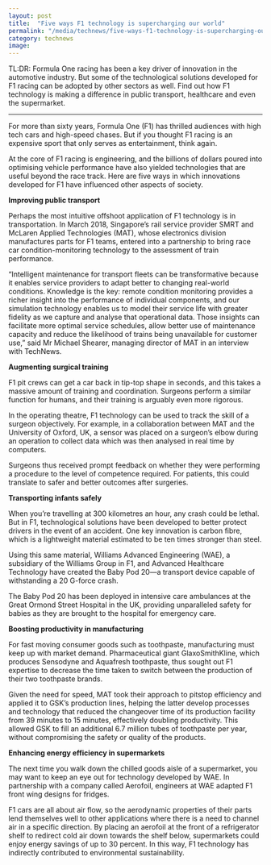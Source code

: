 ```yaml
---
layout: post
title:  "Five ways F1 technology is supercharging our world"
permalink: "/media/technews/five-ways-f1-technology-is-supercharging-our-world"
category: technews
image: 
---
```


TL:DR: Formula One racing has been a key driver of innovation in the automotive industry. But some of the technological solutions developed for F1 racing can be adopted by other sectors as well. Find out how F1 technology is making a difference in public transport, healthcare and even the supermarket. 

---

For more than sixty years, Formula One (F1) has thrilled audiences with high tech cars and high-speed chases. But if you thought F1 racing is an expensive sport that only serves as entertainment, think again.

At the core of F1 racing is engineering, and the billions of dollars poured into optimising vehicle performance have also yielded technologies that are useful beyond the race track. Here are five ways in which innovations developed for F1 have influenced other aspects of society.


**Improving public transport**

Perhaps the most intuitive offshoot application of F1 technology is in transportation. In March 2018, Singapore’s rail service provider SMRT and McLaren Applied Technologies (MAT), whose electronics division manufactures parts for F1 teams, entered into a partnership to bring race car condition-monitoring technology to the assessment of train performance.

“Intelligent maintenance for transport fleets can be transformative because it enables service providers to adapt better to changing real-world conditions. Knowledge is the key: remote condition monitoring provides a richer insight into the performance of individual components, and our simulation technology enables us to model their service life with greater fidelity as we capture and analyse that operational data. Those insights can facilitate more optimal service schedules, allow better use of maintenance capacity and reduce the likelihood of trains being unavailable for customer use,” said Mr Michael Shearer, managing director of MAT in an interview with TechNews. 


**Augmenting surgical training**

F1 pit crews can get a car back in tip-top shape in seconds, and this takes a massive amount of training and coordination. Surgeons perform a similar function for humans, and their training is arguably even more rigorous. 

In the operating theatre, F1 technology can be used to track the skill of a surgeon objectively. For example, in a collaboration between MAT and the University of Oxford, UK, a sensor was placed on a surgeon’s elbow during an operation to collect data which was then analysed in real time by computers.

Surgeons thus received prompt feedback on whether they were performing a procedure to the level of competence required. For patients, this could translate to safer and better outcomes after surgeries.


**Transporting infants safely**

When you’re travelling at 300 kilometres an hour, any crash could be lethal. But in F1, technological solutions have been developed to better protect drivers in the event of an accident. One key innovation is carbon fibre, which is a lightweight material estimated to be ten times stronger than steel.

Using this same material, Williams Advanced Engineering (WAE), a subsidiary of the Williams Group in F1, and Advanced Healthcare Technology have created the Baby Pod 20—a transport device capable of withstanding a 20 G-force crash.

The Baby Pod 20 has been deployed in intensive care ambulances at the Great Ormond Street Hospital in the UK, providing unparalleled safety for babies as they are brought to the hospital for emergency care.


**Boosting productivity in manufacturing**

For fast moving consumer goods such as toothpaste, manufacturing must keep up with market demand. Pharmaceutical giant GlaxoSmithKline, which produces Sensodyne and Aquafresh toothpaste, thus sought out F1 expertise to decrease the time taken to switch between the production of their two toothpaste brands.

Given the need for speed, MAT took their approach to pitstop efficiency and applied it to GSK’s production lines, helping the latter develop processes and technology that reduced the changeover time of its production facility from 39 minutes to 15 minutes, effectively doubling productivity. This allowed GSK to fill an additional 6.7 million tubes of toothpaste per year, without compromising the safety or quality of the products.


**Enhancing energy efficiency in supermarkets**

The next time you walk down the chilled goods aisle of a supermarket, you may want to keep an eye out for technology developed by WAE. In partnership with a company called Aerofoil, engineers at WAE adapted F1 front wing designs for fridges.

F1 cars are all about air flow, so the aerodynamic properties of their parts lend themselves well to other applications where there is a need to channel air in a specific direction. By placing an aerofoil at the front of a refrigerator shelf to redirect cold air down towards the shelf below, supermarkets could enjoy energy savings of up to 30 percent. In this way, F1 technology has indirectly contributed to environmental sustainability.
